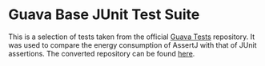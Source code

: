 # Guava Base JUnit Test Suite

This is a selection of tests taken from the official [Guava Tests](https://github.com/google/guava/tree/master/guava-tests/test/com/google/common/base) repository. It was used to compare the energy consumption of AssertJ with that of JUnit assertions. The converted repository can be found [here](https://github.com/sarajuhosova/guava-base-assertj).
